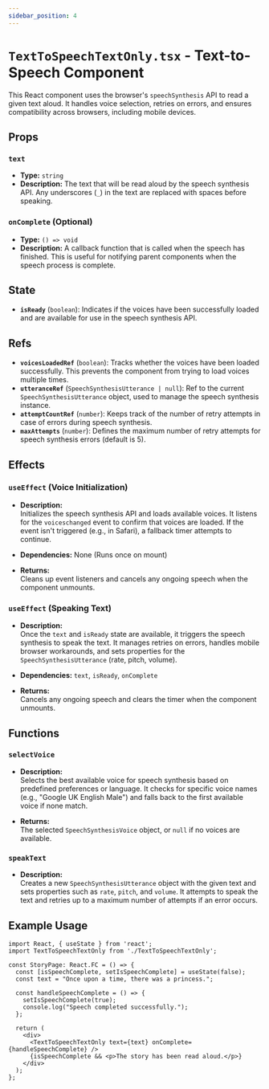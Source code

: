 ```yaml
---
sidebar_position: 4
---
```

# `TextToSpeechTextOnly.tsx` - Text-to-Speech Component

This React component uses the browser's `speechSynthesis` API to read a given text aloud. It handles voice selection, retries on errors, and ensures compatibility across browsers, including mobile devices.

## Props

### `text`
- **Type:** `string`
- **Description:** The text that will be read aloud by the speech synthesis API. Any underscores (`_`) in the text are replaced with spaces before speaking.

### `onComplete` (Optional)
- **Type:** `() => void`
- **Description:** A callback function that is called when the speech has finished. This is useful for notifying parent components when the speech process is complete.

## State

- **`isReady`** (`boolean`): Indicates if the voices have been successfully loaded and are available for use in the speech synthesis API.

## Refs

- **`voicesLoadedRef`** (`boolean`): Tracks whether the voices have been loaded successfully. This prevents the component from trying to load voices multiple times.
- **`utteranceRef`** (`SpeechSynthesisUtterance | null`): Ref to the current `SpeechSynthesisUtterance` object, used to manage the speech synthesis instance.
- **`attemptCountRef`** (`number`): Keeps track of the number of retry attempts in case of errors during speech synthesis.
- **`maxAttempts`** (`number`): Defines the maximum number of retry attempts for speech synthesis errors (default is 5).

## Effects

### `useEffect` (Voice Initialization)
- **Description:**  
  Initializes the speech synthesis API and loads available voices. It listens for the `voiceschanged` event to confirm that voices are loaded. If the event isn't triggered (e.g., in Safari), a fallback timer attempts to continue.

- **Dependencies:** None (Runs once on mount)

- **Returns:**  
  Cleans up event listeners and cancels any ongoing speech when the component unmounts.

### `useEffect` (Speaking Text)
- **Description:**  
  Once the `text` and `isReady` state are available, it triggers the speech synthesis to speak the text. It manages retries on errors, handles mobile browser workarounds, and sets properties for the `SpeechSynthesisUtterance` (rate, pitch, volume).

- **Dependencies:** `text`, `isReady`, `onComplete`

- **Returns:**  
  Cancels any ongoing speech and clears the timer when the component unmounts.

## Functions

### `selectVoice`
- **Description:**  
  Selects the best available voice for speech synthesis based on predefined preferences or language. It checks for specific voice names (e.g., "Google UK English Male") and falls back to the first available voice if none match.

- **Returns:**  
  The selected `SpeechSynthesisVoice` object, or `null` if no voices are available.

### `speakText`
- **Description:**  
  Creates a new `SpeechSynthesisUtterance` object with the given text and sets properties such as `rate`, `pitch`, and `volume`. It attempts to speak the text and retries up to a maximum number of attempts if an error occurs.

## Example Usage

```tsx
import React, { useState } from 'react';
import TextToSpeechTextOnly from './TextToSpeechTextOnly';

const StoryPage: React.FC = () => {
  const [isSpeechComplete, setIsSpeechComplete] = useState(false);
  const text = "Once upon a time, there was a princess.";

  const handleSpeechComplete = () => {
    setIsSpeechComplete(true);
    console.log("Speech completed successfully.");
  };

  return (
    <div>
      <TextToSpeechTextOnly text={text} onComplete={handleSpeechComplete} />
      {isSpeechComplete && <p>The story has been read aloud.</p>}
    </div>
  );
};
```